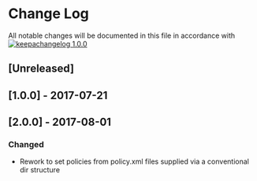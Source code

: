 # Change Log

All notable changes will be documented in this file in accordance with
[![keepachangelog 1.0.0](https://img.shields.io/badge/keepachangelog-1.0.0-brightgreen.svg)](http://keepachangelog.com/en/1.0.0/)

## \[Unreleased]

## \[1.0.0] - 2017-07-21

## \[2.0.0] - 2017-08-01

### Changed
- Rework to set policies from policy.xml files supplied via a conventional dir structure

